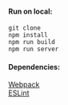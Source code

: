 #### Run on local: 
````git clone````<br>
````npm install````<br>
````npm run build````<br>
````npm run server````<br>
#### Dependencies:
[Webpack](https://webpack.js.org/)<br>
[ESLint](https://eslint.org/)<br>





